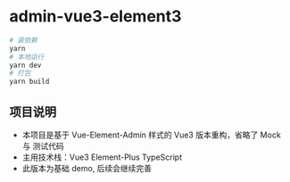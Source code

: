 <!--
 * @Author: zhangyang
 * @Date: 2020-12-02 18:00:14
 * @LastEditTime: 2020-12-16 09:42:58
 * @Description: 项目说明
-->
# admin-vue3-element3

```bash
# 装依赖
yarn
# 本地运行
yarn dev
# 打包
yarn build
```
## 项目说明

- 本项目是基于 Vue-Element-Admin 样式的 Vue3 版本重构，省略了 Mock 与 测试代码
- 主用技术栈：Vue3 Element-Plus TypeScript
- 此版本为基础 demo, 后续会继续完善
